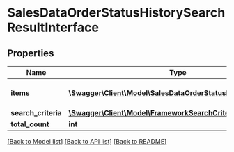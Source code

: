 # SalesDataOrderStatusHistorySearchResultInterface

## Properties
Name | Type | Description | Notes
------------ | ------------- | ------------- | -------------
**items** | [**\Swagger\Client\Model\SalesDataOrderStatusHistoryInterface[]**](SalesDataOrderStatusHistoryInterface.md) | Array of collection items. | 
**search_criteria** | [**\Swagger\Client\Model\FrameworkSearchCriteriaInterface**](FrameworkSearchCriteriaInterface.md) |  | 
**total_count** | **int** | Total count. | 

[[Back to Model list]](../README.md#documentation-for-models) [[Back to API list]](../README.md#documentation-for-api-endpoints) [[Back to README]](../README.md)


